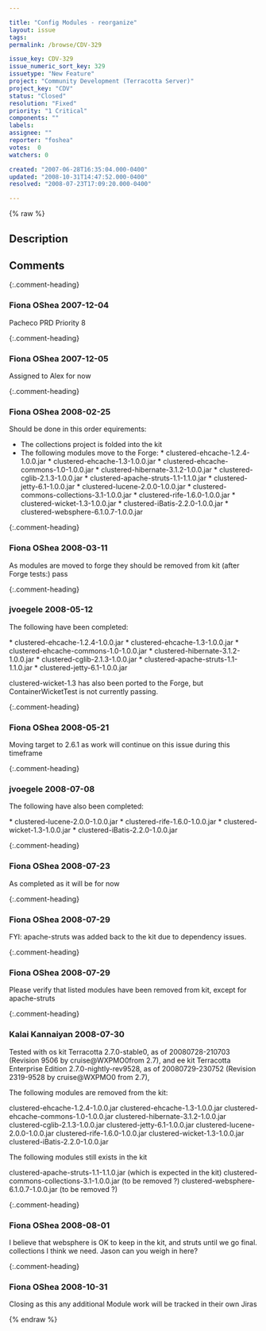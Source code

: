 ```yaml
---

title: "Config Modules - reorganize"
layout: issue
tags: 
permalink: /browse/CDV-329

issue_key: CDV-329
issue_numeric_sort_key: 329
issuetype: "New Feature"
project: "Community Development (Terracotta Server)"
project_key: "CDV"
status: "Closed"
resolution: "Fixed"
priority: "1 Critical"
components: ""
labels: 
assignee: ""
reporter: "foshea"
votes:  0
watchers: 0

created: "2007-06-28T16:35:04.000-0400"
updated: "2008-10-31T14:47:52.000-0400"
resolved: "2008-07-23T17:09:20.000-0400"

---
```




{% raw %}



## Description

<div markdown="1" class="description">



</div>

## Comments


{:.comment-heading}
### **Fiona OShea** <span class="date">2007-12-04</span>

<div markdown="1" class="comment">

Pacheco PRD Priority 8

</div>


{:.comment-heading}
### **Fiona OShea** <span class="date">2007-12-05</span>

<div markdown="1" class="comment">

Assigned to Alex for now

</div>


{:.comment-heading}
### **Fiona OShea** <span class="date">2008-02-25</span>

<div markdown="1" class="comment">

Should be done in this order
equirements:
  - The collections project is folded into the kit
  - The following modules move to the Forge:
   \* clustered-ehcache-1.2.4-1.0.0.jar
   \* clustered-ehcache-1.3-1.0.0.jar
   \* clustered-ehcache-commons-1.0-1.0.0.jar
   \* clustered-hibernate-3.1.2-1.0.0.jar
   \* clustered-cglib-2.1.3-1.0.0.jar
   \* clustered-apache-struts-1.1-1.1.0.jar
   \* clustered-jetty-6.1-1.0.0.jar
   \* clustered-lucene-2.0.0-1.0.0.jar
   \* clustered-commons-collections-3.1-1.0.0.jar
   \* clustered-rife-1.6.0-1.0.0.jar
   \* clustered-wicket-1.3-1.0.0.jar
   \* clustered-iBatis-2.2.0-1.0.0.jar
   \* clustered-websphere-6.1.0.7-1.0.0.jar  

</div>


{:.comment-heading}
### **Fiona OShea** <span class="date">2008-03-11</span>

<div markdown="1" class="comment">

As modules are moved to forge they should be removed from kit (after Forge tests:) pass

</div>


{:.comment-heading}
### **jvoegele** <span class="date">2008-05-12</span>

<div markdown="1" class="comment">

The following have been completed:

   \* clustered-ehcache-1.2.4-1.0.0.jar
   \* clustered-ehcache-1.3-1.0.0.jar
   \* clustered-ehcache-commons-1.0-1.0.0.jar
   \* clustered-hibernate-3.1.2-1.0.0.jar
   \* clustered-cglib-2.1.3-1.0.0.jar
   \* clustered-apache-struts-1.1-1.1.0.jar
   \* clustered-jetty-6.1-1.0.0.jar 

clustered-wicket-1.3 has also been ported to the Forge, but ContainerWicketTest is not currently passing.

</div>


{:.comment-heading}
### **Fiona OShea** <span class="date">2008-05-21</span>

<div markdown="1" class="comment">

Moving target to 2.6.1 as work will continue on this issue during this timeframe

</div>


{:.comment-heading}
### **jvoegele** <span class="date">2008-07-08</span>

<div markdown="1" class="comment">

The following have also been completed:

   \* clustered-lucene-2.0.0-1.0.0.jar
   \* clustered-rife-1.6.0-1.0.0.jar
   \* clustered-wicket-1.3-1.0.0.jar
   \* clustered-iBatis-2.2.0-1.0.0.jar 

</div>


{:.comment-heading}
### **Fiona OShea** <span class="date">2008-07-23</span>

<div markdown="1" class="comment">

As completed as it will be for now

</div>


{:.comment-heading}
### **Fiona OShea** <span class="date">2008-07-29</span>

<div markdown="1" class="comment">

FYI: apache-struts was added back to the kit due to dependency issues.

</div>


{:.comment-heading}
### **Fiona OShea** <span class="date">2008-07-29</span>

<div markdown="1" class="comment">

Please verify that listed modules have been removed from kit, except for apache-struts

</div>


{:.comment-heading}
### **Kalai Kannaiyan** <span class="date">2008-07-30</span>

<div markdown="1" class="comment">

Tested with os kit Terracotta 2.7.0-stable0, as of 20080728-210703 (Revision 9506 by cruise@WXPMO0from 2.7), 
and ee kit Terracotta Enterprise Edition 2.7.0-nightly-rev9528, as of 20080729-230752 (Revision 2319-9528 by cruise@WXPMO0 from 2.7),

The following modules are removed from the kit:

clustered-ehcache-1.2.4-1.0.0.jar
clustered-ehcache-1.3-1.0.0.jar
clustered-ehcache-commons-1.0-1.0.0.jar
clustered-hibernate-3.1.2-1.0.0.jar
clustered-cglib-2.1.3-1.0.0.jar
clustered-jetty-6.1-1.0.0.jar 
clustered-lucene-2.0.0-1.0.0.jar
clustered-rife-1.6.0-1.0.0.jar
clustered-wicket-1.3-1.0.0.jar
clustered-iBatis-2.2.0-1.0.0.jar

The following modules still exists in the kit

clustered-apache-struts-1.1-1.1.0.jar (which is expected in the kit)
clustered-commons-collections-3.1-1.0.0.jar (to be removed ?)
clustered-websphere-6.1.0.7-1.0.0.jar (to be removed ?)



</div>


{:.comment-heading}
### **Fiona OShea** <span class="date">2008-08-01</span>

<div markdown="1" class="comment">

I believe that websphere is OK to keep in the kit, and struts until we go final.
collections I think we need.
Jason can you weigh in here?

</div>


{:.comment-heading}
### **Fiona OShea** <span class="date">2008-10-31</span>

<div markdown="1" class="comment">

Closing as this any additional Module work will be tracked in their own Jiras

</div>



{% endraw %}
